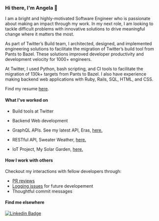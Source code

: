 ### Hi there, I'm Angela 👋

I am a bright and highly-motivated Software Engineer who is passionate about making an impact through my work. In my next role, I am looking to tackle difficult problems with innovative solutions to drive meaningful change where it matters the most. 

As part of Twitter’s Build team, I architected, designed, and implemented engineering solutions to facilitate the migration of Twitter’s build tool from Pants to Bazel. These solutions improved developer productivity and development velocity for 1000+ engineers. 

At Twitter, I used Python, bash scripting, and CI tools to facilitate the migration of 130k+ targets from Pants to Bazel. I also have experience making backend web applications with Ruby, Rails, SQL, HTML, and CSS. 

Find my resume [here](https://github.com/AngelaGuardia/angelaguardia/blob/main/AngelaGuardiaResume.pdf).

#### What I've worked on

- Build tools at Twitter

- Backend Web development
- GraphQL APIs. See my latest API, Eras, [here.](https://github.com/Turing-Eras/api)
- RESTful API, Sweater Weather, [here.](https://github.com/AngelaGuardia/sweater_weather)
- IoT Project, My Solar Garden, [here.](https://github.com/My-Solar-Garden)

#### How I work with others

Checkout my interactions with fellow developers through: 
- [PR reviews](https://github.com/Turing-Eras/api/pull/84)
- [Logging issues](https://github.com/ckccameron/viewing_party/issues) for future developement
- Thoughtful commit messages

#### Find me elsewhere

[![Linkedin Badge](https://img.shields.io/badge/-LinkedIn-blue?style=flat-square&logo=Linkedin&logoColor=white&link=https://www.linkedin.com/in/harshkumarkhatri/)](https://www.linkedin.com/in/angela-guardia/) 
